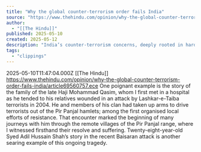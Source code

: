 ```yaml
---
title: "Why the global counter-terrorism order fails India"
source: "https://www.thehindu.com/opinion/why-the-global-counter-terrorism-order-fails-india/article69560757.ece"
author:
  - "[[The Hindu]]"
published: 2025-05-10
created: 2025-05-12
description: "India’s counter-terrorism concerns, deeply rooted in hard evidence and lived experiences, continue to be met with global indifference, diplomatic ambivalence, or, at best, procedural sympathy"
tags:
  - "clippings"
---
```

2025-05-10T11:47:04.000Z [[The Hindu]]
https://www.thehindu.com/opinion/why-the-global-counter-terrorism-order-fails-india/article69560757.ece
One poignant example is the story of the family of the late Haji Mohammad Qasim, whom I first met in a hospital as he tended to his relatives wounded in an attack by Lashkar-e-Taiba terrorists in 2004. He and members of his clan had taken up arms to drive terrorists out of the Pir Panjal hamlets; among the first organised local efforts of resistance. That encounter marked the beginning of many journeys with him through the remote villages of the Pir Panjal range, where I witnessed firsthand their resolve and suffering. Twenty-eight-year-old Syed Adil Hussain Shah’s story in the recent Baisaran attack is another searing example of this ongoing tragedy.